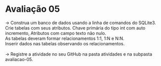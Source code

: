 <div>
<h1>Avaliação 05</h1>
  <p> → Construa um banco de dados usando a linha de comandos do SQLite3.<br>
Crie tabelas com seus atributos. Chave primária do tipo int com auto incremento, Atributos com campo texto não nulo. <br>As tabelas deveram formar relacionamentos 1:1, 1:N e N:N.
<br>Inserir dados nas tabelas observando os relacionamentos.
 <br></br>
→ Registre a atividade no seu GitHub na pasta atividades e na subpasta avaliacao-05. </p>
</div>

